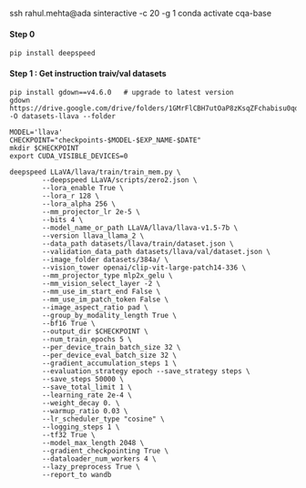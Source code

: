 ssh rahul.mehta@ada
sinteractive -c 20 -g 1
conda activate cqa-base


#### Step 0 
```
pip install deepspeed
```

<!-- scp -r /Users/rahulmehta/Desktop/MSIIIT/QGen-circuits/circuit-QGA/models-hf/LLaVA-finetune/ada-script-llava.sh rahul.mehta@ada:circuitQA/models-hf/
scp -r /Users/rahulmehta/Desktop/MSIIIT/QGen-circuits/circuit-QGA/models-hf/LLaVA-finetune/train.py rahul.mehta@ada:circuitQA/LLaVA/llava/train/train.py


sbatch models-hf/ada-script-llava.sh 
cat runs/llava/llava-base.txt 
squeue -u $USER

 -->
#### Step 1 : Get instruction traiv/val datasets


```
pip install gdown==v4.6.0   # upgrade to latest version
gdown https://drive.google.com/drive/folders/1GMrFlCBH7utOaP8zKsqZFchabisu0qdE -O datasets-llava --folder

```

```
MODEL='llava'
CHECKPOINT="checkpoints-$MODEL-$EXP_NAME-$DATE"
mkdir $CHECKPOINT
export CUDA_VISIBLE_DEVICES=0

deepspeed LLaVA/llava/train/train_mem.py \
        --deepspeed LLaVA/scripts/zero2.json \
        --lora_enable True \
        --lora_r 128 \
        --lora_alpha 256 \
        --mm_projector_lr 2e-5 \
        --bits 4 \
        --model_name_or_path LLaVA/llava/llava-v1.5-7b \
        --version llava_llama_2 \
        --data_path datasets/llava/train/dataset.json \
        --validation_data_path datasets/llava/val/dataset.json \
        --image_folder datasets/384a/ \
        --vision_tower openai/clip-vit-large-patch14-336 \
        --mm_projector_type mlp2x_gelu \
        --mm_vision_select_layer -2 \
        --mm_use_im_start_end False \
        --mm_use_im_patch_token False \
        --image_aspect_ratio pad \
        --group_by_modality_length True \
        --bf16 True \
        --output_dir $CHECKPOINT \
        --num_train_epochs 5 \
        --per_device_train_batch_size 32 \
        --per_device_eval_batch_size 32 \
        --gradient_accumulation_steps 1 \
        --evaluation_strategy epoch --save_strategy steps \
        --save_steps 50000 \
        --save_total_limit 1 \
        --learning_rate 2e-4 \
        --weight_decay 0. \
        --warmup_ratio 0.03 \
        --lr_scheduler_type "cosine" \
        --logging_steps 1 \
        --tf32 True \
        --model_max_length 2048 \
        --gradient_checkpointing True \
        --dataloader_num_workers 4 \
        --lazy_preprocess True \
        --report_to wandb  
```